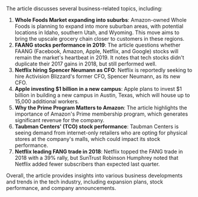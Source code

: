 The article discusses several business-related topics, including:

1. **Whole Foods Market expanding into suburbs**: Amazon-owned Whole Foods is planning to expand into more suburban areas, with potential locations in Idaho, southern Utah, and Wyoming. This move aims to bring the upscale grocery chain closer to customers in these regions.
2. **FAANG stocks performance in 2019**: The article questions whether FAANG (Facebook, Amazon, Apple, Netflix, and Google) stocks will remain the market's heartbeat in 2019. It notes that tech stocks didn't duplicate their 2017 gains in 2018, but still performed well.
3. **Netflix hiring Spencer Neumann as CFO**: Netflix is reportedly seeking to hire Activision Blizzard's former CFO, Spencer Neumann, as its new CFO.
4. **Apple investing $1 billion in a new campus**: Apple plans to invest $1 billion in building a new campus in Austin, Texas, which will house up to 15,000 additional workers.
5. **Why the Prime Program Matters to Amazon**: The article highlights the importance of Amazon's Prime membership program, which generates significant revenue for the company.
6. **Taubman Centers' (TCO) stock performance**: Taubman Centers is seeing demand from internet-only retailers who are opting for physical stores at the company's malls, which could impact its stock performance.
7. **Netflix leading FANG trade in 2018**: Netflix topped the FANG trade in 2018 with a 39% rally, but SunTrust Robinson Humphrey noted that Netflix added fewer subscribers than expected last quarter.

Overall, the article provides insights into various business developments and trends in the tech industry, including expansion plans, stock performance, and company announcements.